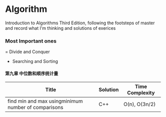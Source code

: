 # Algorithm
Introduction to Algorithms Third Edition, following the footsteps of master and record what I'm thinking and solutions of exerices
### Most Important ones
= Divide and Conquer
- Searching and Sorting

#### 第九章 中位数和顺序统计量
| Title | Solution | Time Complexity |
| ------ | ------ | ------ |
| find min and max usingminimum number of comparisons  | C++ | O(n), O(3n/2)|